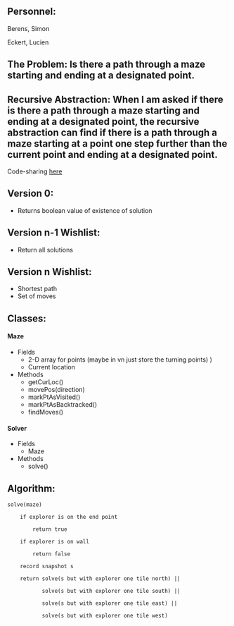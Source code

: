 ## Personnel:
  Berens, Simon
  
  Eckert, Lucien

## The Problem: Is there a path through a maze starting and ending at a designated point.

## Recursive Abstraction: When I am asked if there is there a path through a maze starting and ending at a designated point, the recursive abstraction can find if there is a path through a maze starting at a point one step further than the current point and ending at a designated point.

Code-sharing  [here](https://codeshare.io/GqlWpj)

## Version 0:
  * Returns boolean value of existence of solution

## Version n-1 Wishlist:
  * Return all solutions

## Version n Wishlist:
  * Shortest path
  * Set of moves

## Classes:
#### Maze 
* Fields
  * 2-D array for points (maybe in vn just store the turning points) )
  * Current location
* Methods
  * getCurLoc()
  * movePos(direction)
  * markPtAsVisited()
  * markPtAsBacktracked()
  * findMoves()

#### Solver
 * Fields
   * Maze
 * Methods
   * solve()
## Algorithm:
	solve(maze)

		if explorer is on the end point

			return true

		if explorer is on wall

			return false

		record snapshot s

		return solve(s but with explorer one tile north) ||

		       solve(s but with explorer one tile south) ||

		       solve(s but with explorer one tile east) || 

		       solve(s but with explorer one tile west)

